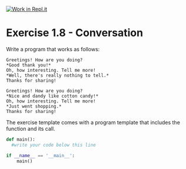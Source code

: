 [![Work in Repl.it](https://classroom.github.com/assets/work-in-replit-14baed9a392b3a25080506f3b7b6d57f295ec2978f6f33ec97e36a161684cbe9.svg)](https://classroom.github.com/online_ide?assignment_repo_id=3247904&assignment_repo_type=AssignmentRepo)
# Exercise 1.8 - Conversation

Write a program that works as follows:

```plaintext
Greetings! How are you doing?
*Good thank you!*
Oh, how interesting. Tell me more!
*Well, there's really nothing to tell.*
Thanks for sharing!
```

```plaintext
Greetings! How are you doing?
*Nice and dandy like cotton candy!*
Oh, how interesting. Tell me more!
*Just went shopping.*
Thanks for sharing!
```

The exercise template comes with a program template that includes the function and its call.

```python
def main():
  #write your code below this line

if __name__ == '__main__':
    main()
```
